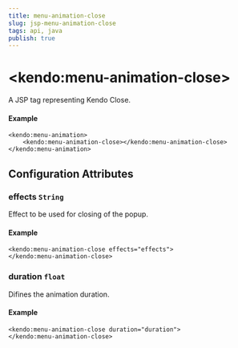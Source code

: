 ```yaml
---
title: menu-animation-close
slug: jsp-menu-animation-close
tags: api, java
publish: true
---
```


# \<kendo:menu-animation-close\>
A JSP tag representing Kendo Close.

#### Example
    <kendo:menu-animation>
        <kendo:menu-animation-close></kendo:menu-animation-close>
    </kendo:menu-animation>


## Configuration Attributes


### effects `String`

Effect to be used for closing of the popup.

#### Example
    <kendo:menu-animation-close effects="effects">
    </kendo:menu-animation-close>



### duration `float`

Difines the animation duration.

#### Example
    <kendo:menu-animation-close duration="duration">
    </kendo:menu-animation-close>


